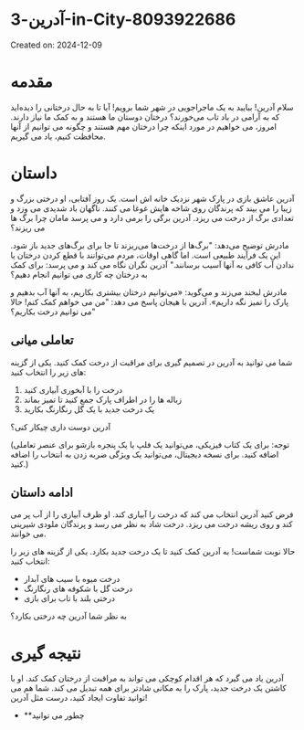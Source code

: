 # آدرین-3-in-City-8093922686

Created on: 2024-12-09

**مقدمه**
=================

سلام آدرین! بیایید به یک ماجراجویی در شهر شما برویم! آیا تا به حال درختانی را دیده‌اید که به آرامی در باد تاب می‌خورند؟ درختان دوستان ما هستند و به کمک ما نیاز دارند. امروز، می خواهیم در مورد اینکه چرا درختان مهم هستند و چگونه می توانیم از آنها محافظت کنیم، یاد می گیریم.

**داستان**
=========

آدرین عاشق بازی در پارک شهر نزدیک خانه اش است. یک روز آفتابی، او درختی بزرگ و زیبا را می بیند که پرندگان روی شاخه هایش غوغا می کنند. ناگهان باد شدیدی می وزد و تعدادی برگ از درخت می ریزد. آدرین برگی را برمی دارد و می پرسد مامان چرا برگ ها می ریزند؟

مادرش توضیح می‌دهد: "برگ‌ها از درخت‌ها می‌ریزند تا جا برای برگ‌های جدید باز شود. این یک فرآیند طبیعی است. اما گاهی اوقات، مردم می‌توانند با قطع کردن درختان یا ندادن آب کافی به آنها آسیب برسانند." آدرین نگران نگاه می کند و می پرسد: برای کمک به درختان چه کاری می توانیم انجام دهیم؟

مادرش لبخند می‌زند و می‌گوید: «می‌توانیم درختان بیشتری بکاریم، به آنها آب بدهیم و پارک را تمیز نگه داریم». آدرین با هیجان پاسخ می دهد: "من می خواهم کمک کنم! حالا می توانیم درخت بکاریم؟"

**تعاملی میانی**
--------------------

شما می توانید به آدرین در تصمیم گیری برای مراقبت از درخت کمک کنید. یکی از گزینه های زیر را انتخاب کنید:

1. درخت را با آبخوری آبیاری کنید
2. زباله ها را در اطراف پارک جمع کنید تا تمیز بماند
3. یک درخت جدید با یک گل رنگارنگ بکارید

آدرین دوست داری چیکار کنی؟

(توجه: برای یک کتاب فیزیکی، می‌توانید یک فلپ یا یک پنجره بازشو برای عنصر تعاملی اضافه کنید. برای نسخه دیجیتال، می‌توانید یک ویژگی ضربه زدن به انتخاب را اضافه کنید.)

**ادامه داستان**
---------------------------

فرض کنید آدرین انتخاب می کند که درخت را آبیاری کند. او ظرف آبیاری را از آب پر می کند و روی ریشه درخت می ریزد. درخت شاد به نظر می رسد و پرندگان ملودی شیرینی می خوانند.

حالا نوبت شماست! به آدرین کمک کنید تا یک درخت جدید بکارد. یکی از گزینه های زیر را انتخاب کنید:

* درخت میوه با سیب های آبدار
* درخت گل با شکوفه های رنگارنگ
* درختی بلند با تاب برای بازی

به نظر شما آدرین چه درختی بکارد؟

**نتیجه گیری**
===============

آدرین یاد می گیرد که هر اقدام کوچکی می تواند به مراقبت از درختان کمک کند. او با کاشتن یک درخت جدید، پارک را به مکانی شادتر برای همه تبدیل می کند. شما هم می توانید تفاوت ایجاد کنید، درست مثل آدرین!

* **چطور می توانید